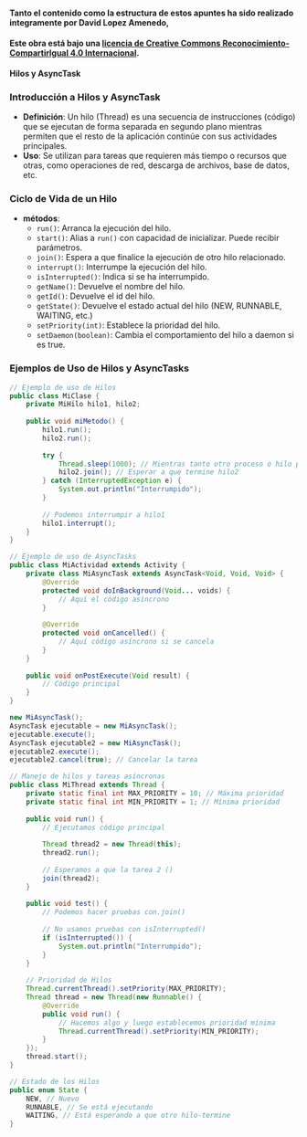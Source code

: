 #### Tanto el contenido como la estructura de estos apuntes ha sido realizado integramente por __David Lopez Amenedo__,
#### Este obra está bajo una [licencia de Creative Commons Reconocimiento-CompartirIgual 4.0 Internacional](https://creativecommons.org/licenses/by-sa/4.0/).

**Hilos y AsyncTask**

### Introducción a Hilos y AsyncTask

* **Definición**: Un hilo (Thread) es una secuencia de instrucciones (código) que se ejecutan de forma separada en segundo plano mientras permiten que el resto de la aplicación continúe con sus actividades principales.
* **Uso**: Se utilizan para tareas que requieren más tiempo o recursos que otras, como operaciones de red, descarga de archivos, base de datos, etc.

### Ciclo de Vida de un Hilo

* **métodos**:
	+ `run()`: Arranca la ejecución del hilo.
	+ `start()`: Alias a `run()` con capacidad de inicializar. Puede recibir parámetros.
	+ `join()`: Espera a que finalice la ejecución de otro hilo relacionado.
	+ `interrupt()`: Interrumpe la ejecución del hilo.
	+ `isInterrupted()`: Indica si se ha interrumpido.
	+ `getName()`: Devuelve el nombre del hilo.
	+ `getId()`: Devuelve el id del hilo.
	+ `getState()`: Devuelve el estado actual del hilo (NEW, RUNNABLE, WAITING, etc.)
	+ `setPriority(int)`: Establece la prioridad del hilo.
	+ `setDaemon(boolean)`: Cambia el comportamiento del hilo a daemon si es true.

### Ejemplos de Uso de Hilos y AsyncTasks

```java
// Ejemplo de uso de Hilos
public class MiClase {
    private MiHilo hilo1, hilo2;
    
    public void miMetodo() {
        hilo1.run();
        hilo2.run();
        
        try {
            Thread.sleep(1000); // Mientras tanto otro proceso o hilo puede hacer otra cosa
            hilo2.join(); // Esperar a que termine hilo2
        } catch (InterruptedException e) {
            System.out.println("Interrumpido");
        }
        
        // Podemos interrumpir a hilo1
        hilo1.interrupt();
    }
}

// Ejemplo de uso de AsyncTasks
public class MiActividad extends Activity {
    private class MiAsyncTask extends AsyncTask<Void, Void, Void> {
        @Override
        protected void doInBackground(Void... voids) {
            // Aquí el código asíncrono
        }
        
        @Override
        protected void onCancelled() {
            // Aquí código asíncrono si se cancela
        }
    }
    
    public void onPostExecute(Void result) {
        // Código principal
    }
}

new MiAsyncTask();
AsyncTask ejecutable = new MiAsyncTask();
ejecutable.execute();
AsyncTask ejecutable2 = new MiAsyncTask();
ejecutable2.execute();
ejecutable2.cancel(true); // Cancelar la tarea

// Manejo de hilos y tareas asíncronas
public class MiThread extends Thread {
    private static final int MAX_PRIORITY = 10; // Máxima prioridad
    private static final int MIN_PRIORITY = 1; // Mínima prioridad
    
    public void run() {
        // Ejecutamos código principal
        
        Thread thread2 = new Thread(this);
        thread2.run();
        
        // Esperamos a que la tarea 2 ()
        join(thread2);
    }
    
    public void test() {
        // Podemos hacer pruebas con.join()
        
        // No usamos pruebas con isInterrupted()
        if (isInterrupted()) {
            System.out.println("Interrumpido");
        }
    }
    
    // Prioridad de Hilos
    Thread.currentThread().setPriority(MAX_PRIORITY);
    Thread thread = new Thread(new Runnable() {
        @Override
        public void run() {
            // Hacemos algo y luego establecemos prioridad mínima
            Thread.currentThread().setPriority(MIN_PRIORITY);
        }
    });
    thread.start();
}

// Estado de los Hilos
public enum State {
    NEW, // Nuevo
    RUNNABLE, // Se está ejecutando
    WAITING, // Está esperando a que otro hilo-termine
}
```